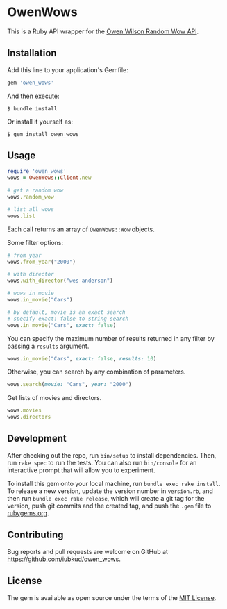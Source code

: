 # OwenWows

This is a Ruby API wrapper for the [Owen Wilson Random Wow API](https://owen-wilson-wow-api.herokuapp.com/).

## Installation

Add this line to your application's Gemfile:

```ruby
gem 'owen_wows'
```

And then execute:

    $ bundle install

Or install it yourself as:

    $ gem install owen_wows

## Usage
```ruby
require 'owen_wows'
wows = OwenWows::Client.new

# get a random wow
wows.random_wow

# list all wows
wows.list
```
Each call returns an array of `OwenWows::Wow` objects.

Some filter options:
```ruby
# from year 
wows.from_year("2000")

# with director
wows.with_director("wes anderson")

# wows in movie
wows.in_movie("Cars")

# by default, movie is an exact search
# specify exact: false to string search
wows.in_movie("Cars", exact: false)
```
You can specify the maximum number of results returned in any filter by passing a `results` argument.
```ruby
wows.in_movie("Cars", exact: false, results: 10)
```
Otherwise, you can search by any combination of parameters.
```ruby
wows.search(movie: "Cars", year: "2000")
```
Get lists of movies and directors.
```ruby
wows.movies
wows.directors
```

## Development

After checking out the repo, run `bin/setup` to install dependencies. Then, run `rake spec` to run the tests. You can also run `bin/console` for an interactive prompt that will allow you to experiment.

To install this gem onto your local machine, run `bundle exec rake install`. To release a new version, update the version number in `version.rb`, and then run `bundle exec rake release`, which will create a git tag for the version, push git commits and the created tag, and push the `.gem` file to [rubygems.org](https://rubygems.org).

## Contributing

Bug reports and pull requests are welcome on GitHub at https://github.com/iubkud/owen_wows.

## License

The gem is available as open source under the terms of the [MIT License](https://opensource.org/licenses/MIT).
